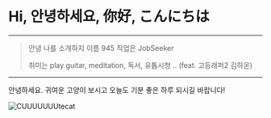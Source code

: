 # Hi, 안녕하세요, 你好, こんにちは

---

> 안녕 나를 소개하지 이름 945 직업은 JobSeeker
>
> 취미는 play guitar, meditation, 독서, 유튭시청 .. (feat. 고등래퍼2 김하온)

---

안녕하세요. 귀여운 고양이 보시고 오늘도 기분 좋은 하루 되시길 바랍니다!

![CUUUUUUUtecat](http://kormedi.com/wp-content/uploads/2021/01/eab3a0ec9691ec9db4-580x387.jpg)



